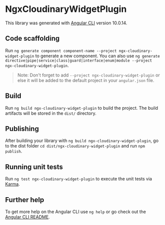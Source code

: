 # NgxCloudinaryWidgetPlugin

This library was generated with [Angular CLI](https://github.com/angular/angular-cli) version 10.0.14.

## Code scaffolding

Run `ng generate component component-name --project ngx-cloudinary-widget-plugin` to generate a new component. You can also use `ng generate directive|pipe|service|class|guard|interface|enum|module --project ngx-cloudinary-widget-plugin`.
> Note: Don't forget to add `--project ngx-cloudinary-widget-plugin` or else it will be added to the default project in your `angular.json` file. 

## Build

Run `ng build ngx-cloudinary-widget-plugin` to build the project. The build artifacts will be stored in the `dist/` directory.

## Publishing

After building your library with `ng build ngx-cloudinary-widget-plugin`, go to the dist folder `cd dist/ngx-cloudinary-widget-plugin` and run `npm publish`.

## Running unit tests

Run `ng test ngx-cloudinary-widget-plugin` to execute the unit tests via [Karma](https://karma-runner.github.io).

## Further help

To get more help on the Angular CLI use `ng help` or go check out the [Angular CLI README](https://github.com/angular/angular-cli/blob/master/README.md).

